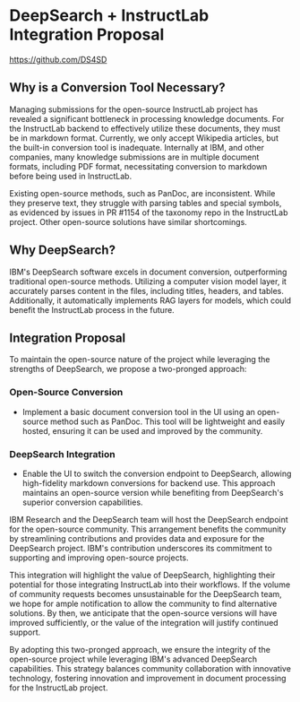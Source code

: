 
# DeepSearch + InstructLab Integration Proposal

<https://github.com/DS4SD>

## Why is a Conversion Tool Necessary?

Managing submissions for the open-source InstructLab project has revealed a significant bottleneck in processing
knowledge documents. For the InstructLab backend to effectively utilize these documents, they must be in markdown
format. Currently, we only accept Wikipedia articles, but the built-in conversion tool is inadequate. Internally at
IBM, and other companies, many knowledge submissions are in multiple document formats, including PDF format,
necessitating conversion to markdown before being used in InstructLab.

Existing open-source methods, such as PanDoc, are inconsistent. While they preserve text, they struggle with parsing
tables and special symbols, as evidenced by issues in PR #1154 of the taxonomy repo in the InstructLab project. Other
open-source solutions have similar shortcomings.

## Why DeepSearch?

IBM's DeepSearch software excels in document conversion, outperforming traditional open-source methods. Utilizing a
computer vision model layer, it accurately parses content in the files, including titles, headers, and tables.
Additionally, it automatically implements RAG layers for models, which could benefit the InstructLab process in
the future.

## Integration Proposal

To maintain the open-source nature of the project while leveraging the strengths of DeepSearch, we propose a
two-pronged approach:

### Open-Source Conversion

- Implement a basic document conversion tool in the UI using an open-source method such as PanDoc. This tool will be
lightweight and easily hosted, ensuring it can be used and improved by the community.

### DeepSearch Integration

- Enable the UI to switch the conversion endpoint to DeepSearch, allowing high-fidelity markdown conversions for
backend use. This approach maintains an open-source version while benefiting from DeepSearch's superior
conversion capabilities.

IBM Research and the DeepSearch team will host the DeepSearch endpoint for the open-source community. This
arrangement benefits the community by streamlining contributions and provides data and exposure for the DeepSearch
project. IBM's contribution underscores its commitment to supporting and improving open-source projects.

This integration will highlight the value of DeepSearch, highlighting their potential for those integrating
InstructLab into their workflows. If the volume of community requests becomes unsustainable for the DeepSearch team,
we hope for ample notification to allow the community to find alternative solutions. By then, we anticipate that the
open-source versions will have improved sufficiently, or the value of the integration will justify continued support.

By adopting this two-pronged approach, we ensure the integrity of the open-source project while leveraging IBM's
advanced DeepSearch capabilities. This strategy balances community collaboration with innovative technology,
fostering innovation and improvement in document processing for the InstructLab project.

